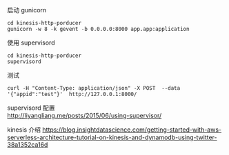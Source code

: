 启动 gunicorn
```
cd kinesis-http-porducer
gunicorn -w 8 -k gevent -b 0.0.0.0:8000 app.app:application
```

使用 supervisord
```
cd kinesis-http-porducer
supervisord
```

测试
```
curl -H "Content-Type: application/json" -X POST  --data '{"appid":"test"}'  http://127.0.0.1:8000/
```

supervisord 配置  
http://liyangliang.me/posts/2015/06/using-supervisor/

kinesis 介绍
https://blog.insightdatascience.com/getting-started-with-aws-serverless-architecture-tutorial-on-kinesis-and-dynamodb-using-twitter-38a1352ca16d